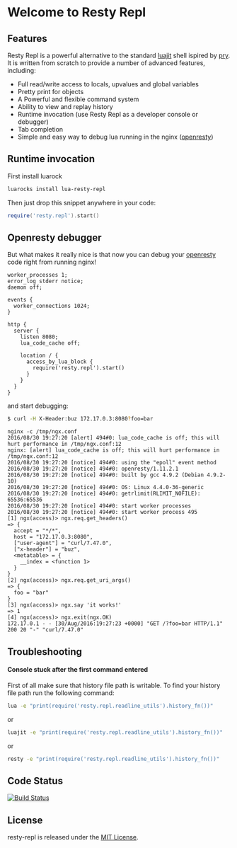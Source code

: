 # Welcome to Resty Repl

## Features

Resty Repl is a powerful alternative to the standard [luajit](http://luajit.org/) shell ispired by [pry](https://github.com/pry/pry). It is written from scratch to provide a number of advanced features, including:
* Full read/write access to locals, upvalues and global variables
* Pretty print for objects
* A Powerful and flexible command system
* Ability to view and replay history
* Runtime invocation (use Resty Repl as a developer console or debugger)
* Tab completion
* Simple and easy way to debug lua running in the nginx ([openresty](http://openresty.org/en/))

## Runtime invocation

First install luarock
```bash
luarocks install lua-resty-repl
```

Then just drop this snippet anywhere in your code:

```lua
require('resty.repl').start()
```

## Openresty debugger
But what makes it really nice is that now you can debug your [openresty](http://openresty.org/en/) code right from running nginx!

```nginx
worker_processes 1;
error_log stderr notice;
daemon off;

events {
  worker_connections 1024;
}

http {
  server {
    listen 8080;
    lua_code_cache off;

    location / {
      access_by_lua_block {
        require('resty.repl').start()
      }
    }
  }
}
```

and start debugging:
```bash
$ curl -H X-Header:buz 172.17.0.3:8080?foo=bar

```

```
nginx -c /tmp/ngx.conf
2016/08/30 19:27:20 [alert] 494#0: lua_code_cache is off; this will hurt performance in /tmp/ngx.conf:12
nginx: [alert] lua_code_cache is off; this will hurt performance in /tmp/ngx.conf:12
2016/08/30 19:27:20 [notice] 494#0: using the "epoll" event method
2016/08/30 19:27:20 [notice] 494#0: openresty/1.11.2.1
2016/08/30 19:27:20 [notice] 494#0: built by gcc 4.9.2 (Debian 4.9.2-10)
2016/08/30 19:27:20 [notice] 494#0: OS: Linux 4.4.0-36-generic
2016/08/30 19:27:20 [notice] 494#0: getrlimit(RLIMIT_NOFILE): 65536:65536
2016/08/30 19:27:20 [notice] 494#0: start worker processes
2016/08/30 19:27:20 [notice] 494#0: start worker process 495
[1] ngx(access)> ngx.req.get_headers()
=> {
  accept = "*/*",
  host = "172.17.0.3:8080",
  ["user-agent"] = "curl/7.47.0",
  ["x-header"] = "buz",
  <metatable> = {
    __index = <function 1>
  }
}
[2] ngx(access)> ngx.req.get_uri_args()
=> {
  foo = "bar"
}
[3] ngx(access)> ngx.say 'it works!'
=> 1
[4] ngx(access)> ngx.exit(ngx.OK)
172.17.0.1 - - [30/Aug/2016:19:27:23 +0000] "GET /?foo=bar HTTP/1.1" 200 20 "-" "curl/7.47.0"
```

## Troubleshooting
#### Console stuck after the first command entered
First of all make sure that history file path is writable. To find your history file path run the following command:
```bash
lua -e "print(require('resty.repl.readline_utils').history_fn())"
```
or
```bash
luajit -e "print(require('resty.repl.readline_utils').history_fn())"
```
or
```bash
resty -e "print(require('resty.repl.readline_utils').history_fn())"
```

## Code Status

[![Build Status](https://travis-ci.org/saks/lua-resty-repl.svg?branch=master)](https://travis-ci.org/saks/lua-resty-repl)

## License

resty-repl is released under the [MIT License](http://www.opensource.org/licenses/MIT).
